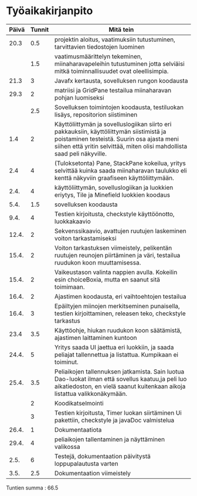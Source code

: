 # Työaikakirjanpito
Päivä | Tunnit | Mitä tein
------|--------|----------
20.3 | 0.5 | projektin aloitus, vaatimuksiin tutustuminen, tarvittavien tiedostojen luominen
  || 1.5 | vaatimusmäärittelyn tekeminen, miinaharavapeleihin tutustuminen jotta selviäisi mitkä toiminnallisuudet ovat oleellisimpia.
  21.3 | 3 | Javafx kertausta, sovelluksen rungon koodausta
  29.3 | 2 | matriisi ja GridPane testailua miinaharavan pohjan luomiseksi
  || 2.5 | Sovelluksen toimintojen koodausta, testiluokan lisäys, repositorion siistiminen
  1.4 | 2 | Käyttöliittymän ja sovelluslogiikan siirto eri pakkauksiin, käyttöliittymän siistimistä ja poistaminen testeistä. Suurin osa ajasta meni siihen että yritin selvittää, miten olisi mahdollista saad peli näkyville.
  2.4 | 4 | (Tuloksetonta) Pane, StackPane kokeilua, yritys selvittää kuinka saada miinaharavan taulukko eli kenttä näkyviin graafiseen käyttöliittymään.
  2.4. | 4 | käyttöliittymän, sovelluslogiikan ja luokkien eriytys, Tile ja Minefield luokkien koodaus
  5.4. |1.5 | sovelluksen koodausta
9.4. | 4 | Testien kirjoitusta, checkstyle käyttöönotto, luokkakaavio
12.4. | 2 | Sekvenssikaavio, avattujen ruutujen laskeminen voiton tarkastamiseksi
15.4. | 2 | Voiton tarkastuksen viimeistely, pelikentän ruutujen reunojen piirtäminen ja väri, testailua ruudukon koon muuttamisessa.
15.4. |2 | Vaikeustason valinta nappien avulla. Kokeilin esin choiceBoxia, mutta en saanut sitä toimimaan.
16.4. | 2 | Ajastimen koodausta, eri vaihtoehtojen testailua
16.4. | 3 | Epäiltyjen miinojen merkitseminen punaisella, testien kirjoittaminen, releasen teko, checkstyle tarkastus
23.4 | 3.5 | Käyttöohje, hiukan ruudukon koon säätämistä, ajastimen laittaminen kuntoon
24.4. | 5 | Yritys saada UI jaettua eri luokkiin, ja saada peliajat tallennettua ja listattua. Kumpikaan ei toiminut.
25.4. | 3.5 | Peliaikojen tallennuksen jatkamista. Sain luotua Dao-luokat ilman että sovellus kaatuu,ja peli luo aikatiedoston, en vielä saanut kuitenkaan aikoja listattua valikkonäkymään.
|| 2 | Koodikatselmointi
|| 3 | Testien kirjoitusta, Timer luokan siirtäminen Ui pakettiin, checkstyle ja javaDoc valmistelua
26.4. | 1 | Dokumentaatiota
29.4. | 4 | peliaikojen tallentaminen ja näyttäminen valikossa
2.5. | 6 | Testejä, dokumentaation päivitystä loppupalautusta varten
3.5. | 2.5 | Dokumentaation viimeistely

Tuntien summa : 66.5

